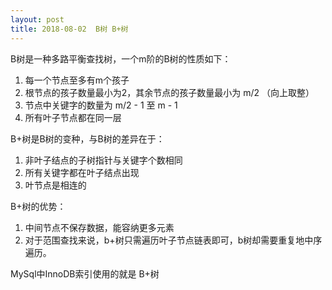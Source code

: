 ```yaml
---
layout: post
title: 2018-08-02  B树 B+树 
---
```




B树是一种多路平衡查找树，一个m阶的B树的性质如下：
1. 每一个节点至多有m个孩子
2. 根节点的孩子数量最小为2，其余节点的孩子数量最小为 m/2 （向上取整）
3. 节点中关键字的数量为 m/2 - 1 至  m - 1
4. 所有叶子节点都在同一层


B+树是B树的变种，与B树的差异在于：
1. 非叶子结点的子树指针与关键字个数相同
2. 所有关键字都在叶子结点出现
3. 叶节点是相连的


B+树的优势：
1. 中间节点不保存数据，能容纳更多元素
2. 对于范围查找来说，b+树只需遍历叶子节点链表即可，b树却需要重复地中序遍历。

MySql中InnoDB索引使用的就是 B+树


